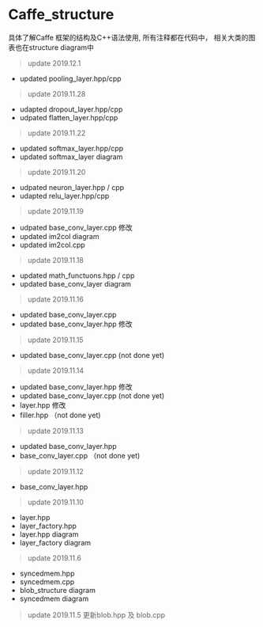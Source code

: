 # Caffe_structure

具体了解Caffe 框架的结构及C++语法使用, 所有注释都在代码中， 相关大类的图表也在structure diagram中
>update 2019.12.1
- updated pooling_layer.hpp/cpp

>update 2019.11.28
- udapted dropout_layer.hpp/cpp
- udpated flatten_layer.hpp/cpp

>update 2019.11.22
- updated softmax_layer.hpp/cpp
- updated softmax_layer diagram

>update 2019.11.20
- udpated neuron_layer.hpp / cpp
- udapted relu_layer.hpp/cpp

>update 2019.11.19
- udpated base_conv_layer.cpp 修改
- updated im2col diagram
- updated im2col.cpp 

>update 2019.11.18
- updated math_functuons.hpp / cpp
- updated base_conv_layer diagram


>update 2019.11.16
- updated base_conv_layer.cpp
- updated base_conv_layer.hpp 修改


>update 2019.11.15
- updated base_conv_layer.cpp (not done yet)

>update 2019.11.14
- updated base_conv_layer.hpp 修改
- updated base_conv_layer.cpp (not done yet)
- layer.hpp 修改
- filler.hpp （not done yet)

>update 2019.11.13
- updated base_conv_layer.hpp
- base_conv_layer.cpp （not done yet)

>update 2019.11.12
- base_conv_layer.hpp

>update 2019.11.10
- layer.hpp
- layer_factory.hpp
- layer.hpp diagram
- layer_factory diagram

>update 2019.11.6
- syncedmem.hpp
- syncedmem.cpp
- blob_structure diagram
- syncedmem diagram

>update 2019.11.5
更新blob.hpp 及 blob.cpp





